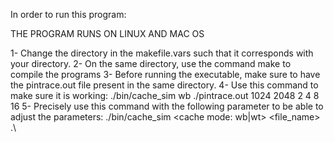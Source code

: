 In order to run this program:

THE PROGRAM RUNS ON LINUX AND MAC OS

1- Change the directory in the makefile.vars such that it corresponds with your directory.
2- On the same directory, use the command make to compile the programs
3- Before running the executable, make sure to have the pintrace.out file present in the same directory.
4- Use this command to make sure it is working: 
./bin/cache_sim wb ./pintrace.out 1024 2048 2 4 8 16 
5- Precisely use this command with the following parameter to be able to adjust the parameters: ./bin/cache_sim <cache mode: wb|wt> <file_name> <cache-size> <line-size> <cache-read-cycles> <cache-write-cycles> <mem-read-cycles> <mem-write-cycles> .\
